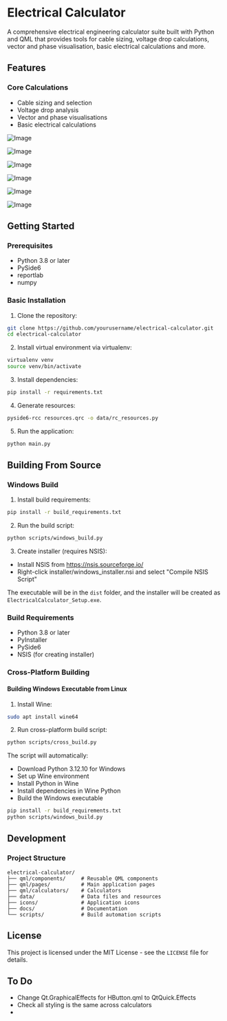 # Electrical Calculator

A comprehensive electrical engineering calculator suite built with Python and QML that provides tools for cable sizing, voltage drop calculations, vector and phase visualisation, basic electrical calculations and more.

## Features

### Core Calculations
- Cable sizing and selection
- Voltage drop analysis
- Vector and phase visualisations
- Basic electrical calculations

![Image](https://github.com/user-attachments/assets/3c814874-440b-44fb-b459-e6107e67dc1d)

![Image](https://github.com/user-attachments/assets/2bc4fd8a-3abe-4170-8241-6631ea55d357)

![Image](https://github.com/user-attachments/assets/31c4d7aa-9ada-4c2f-ac91-ae205a1098f9)

![Image](https://github.com/user-attachments/assets/c7fd4e55-1122-4396-a960-bc04e94a3e1d)

![Image](https://github.com/user-attachments/assets/f9eea387-1188-4149-ba90-83e4fc86a225)

![Image](https://github.com/user-attachments/assets/282565db-707c-4cd7-b5ac-e7b29c5e712c)

## Getting Started

### Prerequisites
- Python 3.8 or later
- PySide6
- reportlab
- numpy

### Basic Installation

1. Clone the repository:
```bash
git clone https://github.com/yourusername/electrical-calculator.git
cd electrical-calculator
```

2. Install virtual environment via virtualenv:

```bash
virtualenv venv
source venv/bin/activate
```

3. Install dependencies:
```bash
pip install -r requirements.txt
```

4. Generate resources:
```bash
pyside6-rcc resources.qrc -o data/rc_resources.py
```

5. Run the application:
```bash
python main.py
```

## Building From Source

### Windows Build

1. Install build requirements:
```bash
pip install -r build_requirements.txt
```

2. Run the build script:
```bash
python scripts/windows_build.py
```

3. Create installer (requires NSIS):
- Install NSIS from https://nsis.sourceforge.io/
- Right-click installer/windows_installer.nsi and select "Compile NSIS Script"

The executable will be in the `dist` folder, and the installer will be created as `ElectricalCalculator_Setup.exe`.

### Build Requirements
- Python 3.8 or later
- PyInstaller
- PySide6
- NSIS (for creating installer)

### Cross-Platform Building

#### Building Windows Executable from Linux
1. Install Wine:
```bash
sudo apt install wine64
```

2. Run cross-platform build script:
```bash
python scripts/cross_build.py
```

The script will automatically:
- Download Python 3.12.10 for Windows
- Set up Wine environment
- Install Python in Wine
- Install dependencies in Wine Python
- Build the Windows executable

```bash
pip install -r build_requirements.txt
python scripts/windows_build.py
```

## Development

### Project Structure
```
electrical-calculator/
├── qml/components/     # Reusable QML components
├── qml/pages/          # Main application pages
├── qml/calculators/    # Calculators
├── data/               # Data files and resources
├── icons/              # Application icons
├── docs/               # Documentation
└── scripts/            # Build automation scripts
```

## License
This project is licensed under the MIT License - see the `LICENSE` file for details.

## To Do

- Change Qt.GraphicalEffects for HButton.qml to QtQuick.Effects
- Check all styling is the same across calculators
- 
